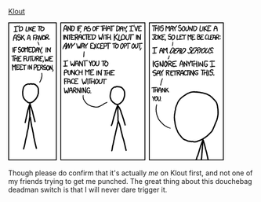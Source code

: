 [Klout](https://xkcd.com/1057)

![Klout](./random_comic.png)

Though please do confirm that it's actually *me* on Klout first, and not one of my friends trying to get me punched. The great thing about this douchebag deadman switch is that I will never dare trigger it.

